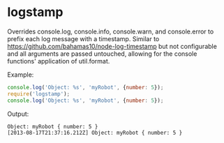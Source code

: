 logstamp
========

Overrides console.log, console.info, console.warn, and console.error
to prefix each log message with a timestamp. Similar to
https://github.com/bahamas10/node-log-timestamp but not configurable
and all arguments are passed untouched, allowing for the console
functions' application of util.format.

Example:
```js
console.log('Object: %s', 'myRobot', {number: 5});
require('logstamp');
console.log('Object: %s', 'myRobot', {number: 5});
```

Output:
```
Object: myRobot { number: 5 }
[2013-08-17T21:37:16.212Z] Object: myRobot { number: 5 }
```
